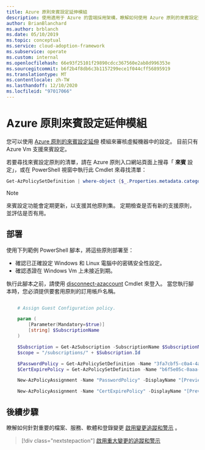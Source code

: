```yaml
---
title: Azure 原則來賓設定延伸模組
description: 使用適用于 Azure 的雲端採用架構，瞭解如何使用 Azure 原則的來賓設定延伸模組來審核 Azure VM 中的設定。
author: BrianBlanchard
ms.author: brblanch
ms.date: 05/10/2019
ms.topic: conceptual
ms.service: cloud-adoption-framework
ms.subservice: operate
ms.custom: internal
ms.openlocfilehash: 66e93f25101f29890cdcc367560e2ab8d996353e
ms.sourcegitcommit: b6f2b4f8db6c3b1157299ece1f044cff56895919
ms.translationtype: MT
ms.contentlocale: zh-TW
ms.lasthandoff: 12/10/2020
ms.locfileid: "97017066"
---
```

# <a name="azure-policy-guest-configuration-extension"></a>Azure 原則來賓設定延伸模組

您可以使用 [Azure 原則的來賓設定延伸](/azure/governance/policy/concepts/guest-configuration) 模組來審核虛擬機器中的設定。 目前只有 Azure Vm 支援來賓設定。

若要尋找來賓設定原則的清單，請在 Azure 原則入口網站頁面上搜尋「 **來賓** 設定」，或在 PowerShell 視窗中執行此 Cmdlet 來尋找清單：

```powershell
Get-AzPolicySetDefinition | where-object {$_.Properties.metadata.category -eq "Guest Configuration"}
```

> [!NOTE]
> 來賓設定功能會定期更新，以支援其他原則集。 定期檢查是否有新的支援原則，並評估是否有用。

## <a name="deployment"></a>部署

使用下列範例 PowerShell 腳本，將這些原則部署至：

- 確認已正確設定 Windows 和 Linux 電腦中的密碼安全性設定。
- 確認憑證在 Windows Vm 上未接近到期。

 執行此腳本之前，請使用 [disconnect-azaccount](/powershell/module/az.accounts/connect-azaccount?view=azps-2.1.0) Cmdlet 來登入。 當您執行腳本時，您必須提供要套用原則的訂用帳戶名稱。

```powershell

    # Assign Guest Configuration policy.

    param (
        [Parameter(Mandatory=$true)]
        [string] $SubscriptionName
    )

    $Subscription = Get-AzSubscription -SubscriptionName $SubscriptionName
    $scope = "/subscriptions/" + $Subscription.Id

    $PasswordPolicy = Get-AzPolicySetDefinition -Name "3fa7cbf5-c0a4-4a59-85a5-cca4d996d5a6"
    $CertExpirePolicy = Get-AzPolicySetDefinition -Name "b6f5e05c-0aaa-4337-8dd4-357c399d12ae"

    New-AzPolicyAssignment -Name "PasswordPolicy" -DisplayName "[Preview]: Audit that password security settings are set correctly inside Linux and Windows machines" -Scope $scope -PolicySetDefinition $PasswordPolicy -AssignIdentity -Location eastus

    New-AzPolicyAssignment -Name "CertExpirePolicy" -DisplayName "[Preview]: Audit that certificates are not expiring on Windows VMs" -Scope $scope -PolicySetDefinition $CertExpirePolicy -AssignIdentity -Location eastus

```

## <a name="next-steps"></a>後續步驟

瞭解如何針對重要的檔案、服務、軟體和登錄變更 [啟用變更追蹤和警示](./enable-tracking-alerting.md) 。

> [!div class="nextstepaction"]
> [啟用重大變更的追蹤和警示](./enable-tracking-alerting.md)
